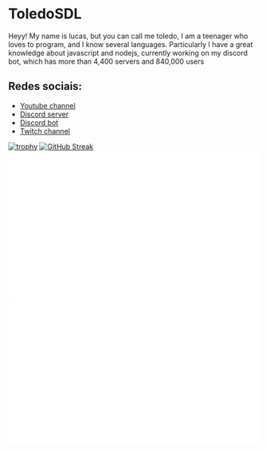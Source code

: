 # ToledoSDL
Heyy! My name is lucas, but you can call me toledo, I am a teenager who loves to program, and I know several languages. Particularly I have a great knowledge about javascript and nodejs, currently working on my discord bot, which has more than 4,400 servers and 840,000 users

## Redes sociais:
- [Youtube channel](https://youtube.com/c/ToledoSDL)
- [Discord server](https://hydrabot.xyz/discord)
- [Discord bot](https://hydrabot.xyz)
- [Twitch channel](https://twitch.tv/ToledoSDL)


<a href="https://github.com/ToledoSDL" align="center">
  
[![trophy](https://github-profile-trophy.vercel.app/?username=ToledoSDL&column=3&margin-w=15&margin-h=15)](https://github.com/ToledoSDL)
[![GitHub Streak](https://github-readme-streak-stats.herokuapp.com?user=ToledoSDL&hide_border=true)](https://git.io/streak-stats)
![](https://github.com/ToledoSDL/github-stats/blob/master/generated/overview.svg)
![](https://github.com/ToledoSDL/github-stats/blob/master/generated/languages.svg)

</a>
